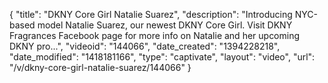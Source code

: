 {
    "title": "DKNY Core Girl Natalie Suarez",
    "description": "Introducing NYC-based model Natalie Suarez, our newest DKNY Core Girl. Visit DKNY Fragrances Facebook page for more info on Natalie and her upcoming DKNY pro...",
    "videoid": "144066",
    "date_created": "1394228218",
    "date_modified": "1418181166",
    "type": "captivate",
    "layout": "video",
    "url": "\/v\/dkny-core-girl-natalie-suarez\/144066"
}